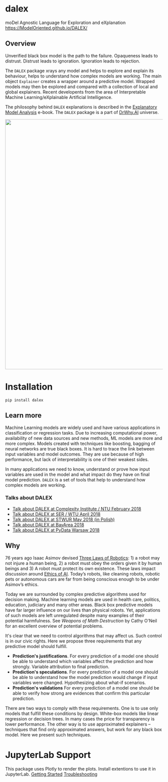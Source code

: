 # dalex
moDel Agnostic Language for Exploration and eXplanation
https://ModelOriented.github.io/DALEX/

## Overview

Unverified black box model is the path to the failure. Opaqueness leads to distrust. Distrust leads to ignoration. Ignoration leads to rejection.

The `DALEX` package xrays any model and helps to explore and explain its behaviour, helps to understand how complex models are working. The main object `Explainer` creates a wrapper around a predictive model. Wrapped models may then be explored and compared with a collection of local and global explainers. Recent developents from the area of Interpretable Machine Learning/eXplainable Artificial Intelligence.

The philosophy behind `DALEX` explanations is described in the [Explanatory Model Analysis](https://pbiecek.github.io/ema/) e-book. The `DALEX` package is a part of [DrWhy.AI](http://DrWhy.AI) universe.

<center><a href="https://pbiecek.github.io/ema/introduction.html#bookstructure"><img src="misc/DALEXpiramide.png" width="800"/></a></center>

# Installation

```
pip install dalex
```

## Learn more

Machine Learning models are widely used and have various applications in classification or regression tasks. Due to increasing computational power, availability of new data sources and new methods, ML models are more and more complex. Models created with techniques like boosting, bagging of neural networks are true black boxes. It is hard to trace the link between input variables and model outcomes. They are use because of high performance, but lack of interpretability is one of their weakest sides.

In many applications we need to know, understand or prove how input variables are used in the model and what impact do they have on final model prediction. `DALEX` is a set of tools that help to understand how complex models are working.

### Talks about DALEX

* [Talk about DALEX at Complexity Institute / NTU February 2018](https://github.com/pbiecek/pbiecek.github.io/blob/master/Presentations/DALEX_at_NTU_2018.pdf)
* [Talk about DALEX at SER / WTU April 2018](https://github.com/pbiecek/Talks/blob/master/2018/SER_DALEX.pdf)
* [Talk about DALEX at STWUR May 2018 (in Polish)](https://github.com/STWUR/eRementarz-29-05-2018)
* [Talk about DALEX at BayArea 2018](https://github.com/pbiecek/Talks/blob/master/2018/DALEX_BayArea.pdf)
* [Talk about DALEX at PyData Warsaw 2018](https://github.com/pbiecek/Talks/blob/master/2018/DALEX_PyDataWarsaw2018.pdf)


## Why

76 years ago Isaac Asimov devised [Three Laws of Robotics](https://en.wikipedia.org/wiki/Three_Laws_of_Robotics): 1) a robot may not injure a human being, 2) a robot must obey the orders given it by human beings and 3) A robot must protect its own existence. These laws impact discussion around [Ethics of AI](https://en.wikipedia.org/wiki/Ethics_of_artificial_intelligence). Today’s robots, like cleaning robots, robotic pets or autonomous cars are far from being conscious enough to be under Asimov’s ethics.

Today we are surrounded by complex predictive algorithms used for decision making. Machine learning models are used in health care, politics, education, judiciary and many other areas. Black box predictive models have far larger influence on our lives than physical robots. Yet, applications of such models are left unregulated despite many examples of their potential harmfulness. See *Weapons of Math Destruction* by Cathy O'Neil for an excellent overview of potential problems.

It's clear that we need to control algorithms that may affect us. Such control is in our civic rights. Here we propose three requirements that any predictive model should fulfill.

-	**Prediction's justifications**. For every prediction of a model one should be able to understand which variables affect the prediction and how strongly. Variable attribution to final prediction.
-	**Prediction's speculations**. For every prediction of a model one should be able to understand how the model prediction would change if input variables were changed. Hypothesizing about what-if scenarios.
-	**Prediction's validations** For every prediction of a model one should be able to verify how strong are evidences that confirm this particular prediction.

There are two ways to comply with these requirements.
One is to use only models that fulfill these conditions by design. White-box models like linear regression or decision trees. In many cases the price for transparency is lower performance.
The other way is to use approximated explainers – techniques that find only approximated answers, but work for any black box model. Here we present such techniques.

# JupyterLab Support

This package uses Plotly to render the plots. Install extentions to use it in JupyterLab.
[Getting Started](https://plot.ly/python/getting-started/#jupyterlab-support-python-35)
[Troubleshooting](https://plot.ly/python/troubleshooting/#jupyterlab-problems)